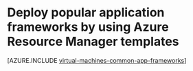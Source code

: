 <properties
   pageTitle="Deploy popular application frameworks using templates | Microsoft Azure"
   description="Create popular application frameworks by using Azure Resource Manager templates to install Active Directory, Docker, and many more."
   services="virtual-machines-linux"
   documentationCenter="virtual-machines"
   authors="squillace"
   manager="timlt"
   editor=""
   tags="azure-resource-manager" />

<tags
   ms.service="virtual-machines-linux"
   ms.devlang="na"
   ms.topic="article"
   ms.tgt_pltfrm="vm-linux"
   ms.workload="infrastructure"
   ms.date="02/03/2016"
   ms.author="rasquill"/>

# Deploy popular application frameworks by using Azure Resource Manager templates


[AZURE.INCLUDE [virtual-machines-common-app-frameworks](../../includes/virtual-machines-common-app-frameworks.md)]
